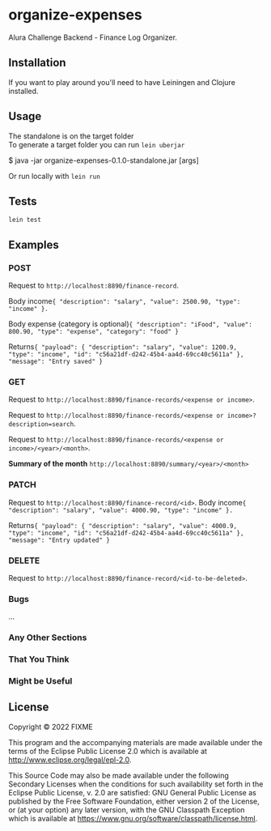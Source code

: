 # organize-expenses

Alura Challenge Backend - Finance Log Organizer.

## Installation

If you want to play around you'll need to have Leiningen and Clojure installed.

## Usage
The standalone is on the target folder  
To generate a target folder you can run `lein uberjar`

$ java -jar organize-expenses-0.1.0-standalone.jar [args]   

Or run locally with `lein run`

## Tests

`lein test`

## Examples

### POST

Request to `http://localhost:8890/finance-record`.

Body income`
{
"description": "salary",
"value": 2500.90,
"type": "income"
}.  
`

Body expense (category is optional)`
{
"description": "iFood",
"value": 800.90,
"type": "expense",
"category": "food"
}
`

Returns`
{
"payload": {
"description": "salary",
"value": 1200.9,
"type": "income",
"id": "c56a21df-d242-45b4-aa4d-69cc40c5611a"
},
"message": "Entry saved"
}
`
### GET

Request to `http://localhost:8890/finance-records/<expense or income>`.

Request to `http://localhost:8890/finance-records/<expense or income>?description=search`.

Request to `http://localhost:8890/finance-records/<expense or income>/<year>/<month>`.

**Summary of the month** `http://localhost:8890/summary/<year>/<month>`


### PATCH

Request to `http://localhost:8890/finance-record/<id>`.
Body income`
{
"description": "salary",
"value": 4000.90,
"type": "income"
}.  
`


Returns`
{
"payload": {
"description": "salary",
"value": 4000.9,
"type": "income",
"id": "c56a21df-d242-45b4-aa4d-69cc40c5611a"
},
"message": "Entry updated"
}
`


### DELETE

Request to `http://localhost:8890/finance-record/<id-to-be-deleted>`.


### Bugs

...

### Any Other Sections
### That You Think
### Might be Useful

## License

Copyright © 2022 FIXME

This program and the accompanying materials are made available under the
terms of the Eclipse Public License 2.0 which is available at
http://www.eclipse.org/legal/epl-2.0.

This Source Code may also be made available under the following Secondary
Licenses when the conditions for such availability set forth in the Eclipse
Public License, v. 2.0 are satisfied: GNU General Public License as published by
the Free Software Foundation, either version 2 of the License, or (at your
option) any later version, with the GNU Classpath Exception which is available
at https://www.gnu.org/software/classpath/license.html.
